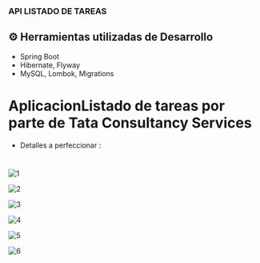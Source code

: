 ### API LISTADO DE TAREAS
## ⚙️ Herramientas utilizadas de Desarrollo
- Spring Boot
- Hibernate, Flyway
- MySQL, Lombok, Migrations
# AplicacionListado de tareas por parte de Tata Consultancy Services
- Detalles a perfeccionar :
#
![1](https://github.com/Comando562/listartareas2/assets/119273389/f84459db-cda8-442b-a4e5-086948156f41)

![2](https://github.com/Comando562/listartareas2/assets/119273389/711a6b1b-ed07-4d2a-826f-bf6fe6a56912)
  
![3](https://github.com/Comando562/listartareas2/assets/119273389/a1146b44-3d06-41df-bd32-44d0368bb004)

![4](https://github.com/Comando562/listartareas2/assets/119273389/d49861ef-5c95-4c50-9d7d-97cc88c6213a)

![5](https://github.com/Comando562/listartareas2/assets/119273389/490fec9d-8faf-4e69-bedd-a238850a7109)

![6](https://github.com/Comando562/listartareas2/assets/119273389/cf005a4c-9824-4e79-810c-6ad1e19c9d53)


